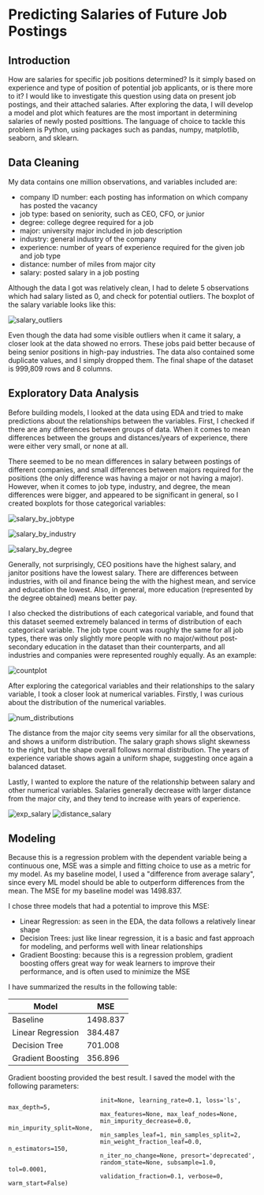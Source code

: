 # Predicting Salaries of Future Job Postings

## Introduction
How are salaries for specific job positions determined? Is it simply based on experience and type of position of potential job applicants, or is there more to it? I would like to investigate this question using data on present job postings, and their attached salaries. After exploring the data, I will develop a model and plot which features are the most important in determining salaries of newly posted posittions. The language of choice to tackle this problem is Python, using packages such as pandas, numpy, matplotlib, seaborn, and sklearn.

## Data Cleaning
My data contains one million observations, and variables included are:
- company ID number: each posting has information on which company has posted the vacancy
- job type: based on seniority, such as CEO, CFO, or junior
- degree: college degree required for a job
- major: university major included in job description
- industry: general industry of the company
- experience: number of years of experience required for the given job and job type
- distance: number of miles from major city
- salary: posted salary in a job posting

Although the data I got was relatively clean, I had to delete 5 observations which had salary listed as 0, and check for potential outliers. The boxplot of the salary variable looks like this:

![salary_outliers](https://github.com/lukasbarbuscak/Salary-Prediction/blob/master/images/salary_outliers.PNG)

Even though the data had some visible outliers when it came it salary, a closer look at the data showed no errors. These jobs paid better because of being senior positions in high-pay industries. The data also contained some duplicate values, and I simply dropped them. The final shape of the dataset is 999,809 rows and 8 columns.

## Exploratory Data Analysis
Before building models, I looked at the data using EDA and tried to make predictions about the relationships between the variables. First, I checked if there are any differences between groups of data. When it comes to mean differences between the groups and distances/years of experience, there were either very small, or none at all.

There seemed to be no mean differences in salary between postings of different companies, and small differences between majors required for the positions (the only difference was having a major or not having a major). However, when it comes to job type, industry, and degree, the mean differences were bigger, and appeared to be significant in general, so I created boxplots for those categorical variables:

![salary_by_jobtype](https://github.com/lukasbarbuscak/Salary-Prediction/blob/master/images/salary_by_jobtype.PNG)

![salary_by_industry](https://github.com/lukasbarbuscak/Salary-Prediction/blob/master/images/salary_by_industry.PNG)

![salary_by_degree](https://github.com/lukasbarbuscak/Salary-Prediction/blob/master/images/salary_by_degree.PNG)

Generally, not surprisingly, CEO positions have the highest salary, and janitor positions have the lowest salary. There are differences between industries, with oil and finance being the with the highest mean, and service and education the lowest. Also, in general, more education (represented by the degree obtained) means better pay.

I also checked the distributions of each categorical variable, and found that this dataset seemed extremely balanced in terms of distribution of each categorical variable. The job type count was roughly the same for all job types, there was only slightly more people with no major/without post-secondary education in the dataset than their counterparts, and all industries and companies were represented roughly equally. As an example:


![countplot](https://github.com/lukasbarbuscak/Salary-Prediction/blob/master/images/countplot.PNG)

After exploring the categorical variables and their relationships to the salary variable, I took a closer look at numerical variables. Firstly, I was curious about the distribution of the numerical variables.


![num_distributions](https://github.com/lukasbarbuscak/Salary-Prediction/blob/master/images/num_distributions.PNG)

The distance from the major city seems very similar for all the observations, and shows a uniform distribution. The salary graph shows slight skewness to the right, but the shape overall follows normal distribution. The years of experience variable shows again a uniform shape, suggesting once again a balanced dataset.

Lastly, I wanted to explore the nature of the relationship between salary and other numerical variables. Salaries generally decrease with larger distance from the major city, and they tend to increase with years of experience.

![exp_salary](https://github.com/lukasbarbuscak/Salary-Prediction/blob/master/images/exp_salary.PNG) 
![distance_salary](https://github.com/lukasbarbuscak/Salary-Prediction/blob/master/images/distance_salary.PNG)

## Modeling

Because this is a regression problem with the dependent variable being a continuous one, MSE was a simple and fitting choice to use as a metric for my model. As my baseline model, I used a "difference from average salary", since every ML model should be able to outperform differences from the mean. The MSE for my baseline model was 1498.837. 

I chose three models that had a potential to improve this MSE:
- Linear Regression: as seen in the EDA, the data follows a relatively linear shape
- Decision Trees: just like linear regression, it is a basic and fast approach for modeling, and performs well with linear relationships
- Gradient Boosting: because this is a regression problem, gradient boosting offers great way for weak learners to improve their performance, and is often used to minimize the MSE

I have summarized the results in the following table:

| Model  | MSE |
| ------------- | ------------- |
| Baseline  | 1498.837  |
| Linear Regression  | 384.487  |
| Decision Tree  | 701.008  |
| Gradient Boosting  | 356.896  |

Gradient boosting provided the best result. I saved the model with the following parameters: 
```GradientBoostingRegressor(alpha=0.9, ccp_alpha=0.0, criterion='friedman_mse',
                          init=None, learning_rate=0.1, loss='ls', max_depth=5,
                          max_features=None, max_leaf_nodes=None,
                          min_impurity_decrease=0.0, min_impurity_split=None,
                          min_samples_leaf=1, min_samples_split=2,
                          min_weight_fraction_leaf=0.0, n_estimators=150,
                          n_iter_no_change=None, presort='deprecated',
                          random_state=None, subsample=1.0, tol=0.0001,
                          validation_fraction=0.1, verbose=0, warm_start=False)
